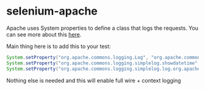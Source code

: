 # selenium-apache

Apache uses System properties to define a class that logs the requests.
You can see more about this [here](https://hc.apache.org/httpcomponents-client-4.5.x/logging.html).

Main thing here is to add this to your test:

```java
System.setProperty("org.apache.commons.logging.Log", "org.apache.commons.logging.impl.SimpleLog");
System.setProperty("org.apache.commons.logging.simplelog.showdatetime", "true");
System.setProperty("org.apache.commons.logging.simplelog.log.org.apache.http", "DEBUG");
```

Nothing else is needed and this will enable full wire + context logging
